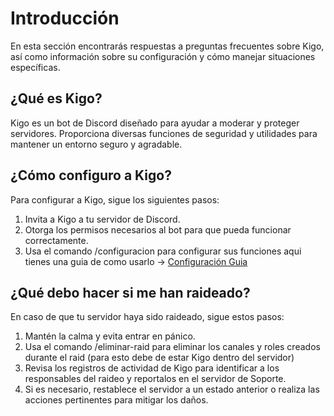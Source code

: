 # Introducción

En esta sección encontrarás respuestas a preguntas frecuentes sobre Kigo, así como información sobre su configuración y cómo manejar situaciones específicas.

## ¿Qué es Kigo?

Kigo es un bot de Discord diseñado para ayudar a moderar y proteger servidores. Proporciona diversas funciones de seguridad y utilidades para mantener un entorno seguro y agradable.

## ¿Cómo configuro a Kigo?

Para configurar a Kigo, sigue los siguientes pasos:
1. Invita a Kigo a tu servidor de Discord.
2. Otorga los permisos necesarios al bot para que pueda funcionar correctamente.
3. Usa el comando /configuracion para configurar sus funciones aqui tienes una guia de como usarlo -> [Configuración Guia](./configuración.md)

## ¿Qué debo hacer si me han raideado?

En caso de que tu servidor haya sido raideado, sigue estos pasos:
1. Mantén la calma y evita entrar en pánico.
2. Usa el comando /eliminar-raid para eliminar los canales y roles creados durante el raid (para esto debe de estar Kigo dentro del servidor)
3. Revisa los registros de actividad de Kigo para identificar a los responsables del raideo y reportalos en el servidor de Soporte.
4. Si es necesario, restablece el servidor a un estado anterior o realiza las acciones pertinentes para mitigar los daños.
